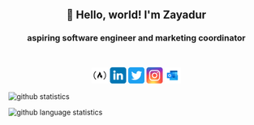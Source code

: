 <h2 align="center">
  👋 Hello, world! I'm <strong>Zayadur</strong>
</h2>
<h3 align="center">
  aspiring software engineer and marketing coordinator
</h3>
<br>
<p align="center">
  <a href="https://www.freecodecamp.org/zayadur"><img height="32" width="32" src="https://raw.githubusercontent.com/edent/SuperTinyIcons/master/images/svg/freecodecamp.svg" /></a>
  <a href="https://www.linkedin.com/in/zayadur/"><img height="32" width="32" src="https://raw.githubusercontent.com/edent/SuperTinyIcons/master/images/svg/linkedin.svg" /></a>
  <a href="https://twitter.com/zayadur"><img height="32" width="32" src="https://raw.githubusercontent.com/edent/SuperTinyIcons/master/images/svg/twitter.svg" /></a>
  <a href="https://www.instagram.com/zayadur/"><img height="32" width="32" src="https://raw.githubusercontent.com/edent/SuperTinyIcons/master/images/svg/instagram.svg" /></a>
  <a href="mailto:zayadur@outlook.com"><img height="32" width="32" src="https://raw.githubusercontent.com/edent/SuperTinyIcons/master/images/svg/outlook.svg" /></a>
</p>

![github statistics](https://github-readme-stats.vercel.app/api?username=zayadur&theme=dark&hide=contribs)

![github language statistics](https://github-readme-stats.vercel.app/api/top-langs?username=zayadur&show_icons=true&theme=dark&locale=en&layout=compact)
